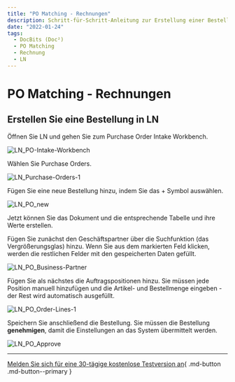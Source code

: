 ```yaml
---
title: "PO Matching - Rechnungen"
description: Schritt-für-Schritt-Anleitung zur Erstellung einer Bestellung in LN, zum Hochladen der Rechnung in DocBits (Doc²), zur Bearbeitung von zwei verschiedenen Szenarien und zur Überprüfung des Eingangs der Rechnung in LN.
date: "2022-01-24"
tags:
  - DocBits (Doc²)
  - PO Matching
  - Rechnung
  - LN
---
```


# PO Matching - Rechnungen

## Erstellen Sie eine Bestellung in LN

Öffnen Sie LN und gehen Sie zum Purchase Order Intake Workbench.

![LN_PO-Intake-Workbench](/_images/docbits/LN_PO-Intake-Workbench.png)

Wählen Sie Purchase Orders.

![LN_Purchase-Orders-1](/_images/docbits/LN_Purchase-Orders-1-1024x263.png)

Fügen Sie eine neue Bestellung hinzu, indem Sie das + Symbol auswählen.

![LN_PO_new](/_images/docbits/LN_PO_new-1024x149.png)

Jetzt können Sie das Dokument und die entsprechende Tabelle und ihre Werte erstellen.

Fügen Sie zunächst den Geschäftspartner über die Suchfunktion (das Vergrößerungsglas) hinzu. Wenn Sie aus dem markierten Feld klicken, werden die restlichen Felder mit den gespeicherten Daten gefüllt.

![LN_PO_Business-Partner](/_images/docbits/LN_PO_Business-Partner-1024x402.png)

Fügen Sie als nächstes die Auftragspositionen hinzu. Sie müssen jede Position manuell hinzufügen und die Artikel- und Bestellmenge eingeben - der Rest wird automatisch ausgefüllt.

![LN_PO_Order-Lines-1](/_images/docbits/LN_PO_Order-Lines-1-1024x147.png)

Speichern Sie anschließend die Bestellung. Sie müssen die Bestellung **genehmigen**, damit die Einstellungen an das System übermittelt werden.

![LN_PO_Approve](/_images/docbits/LN_PO_Approve-1024x528.png)

* * *

[Melden Sie sich für eine 30-tägige kostenlose Testversion an](https://app.polydocs.io){ .md-button .md-button--primary }